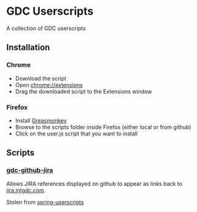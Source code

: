 # GDC Userscripts #
A collection of GDC userscripts

## Installation ##
### Chrome ###
* Download the script
* Open [chrome://extensions](chrome://extensions)
* Drag the downloaded script to the Extensions window 

### Firefox ###
* Install [Greasmonkey](https://addons.mozilla.org/en-US/firefox/addon/greasemonkey/)
* Browse to the scripts folder inside Firefox (either local or from github)
* Click on the user.js script that you want to install

## Scripts ##
### [gdc-github-jira](gdc-github-jira.user.js) ###
Allows JIRA references displayed on github to appear as links back to [jira.intgdc.com](http://jira.intgdc.com).

Stolen from [spring-userscripts](https://github.com/philwebb/spring-userscripts)
